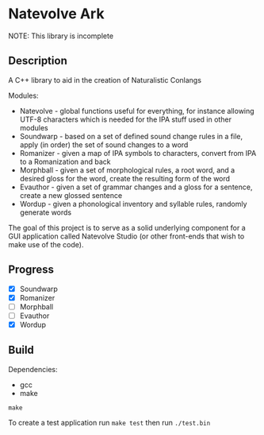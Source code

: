 # Natevolve Ark

NOTE: This library is incomplete

## Description

A C++ library to aid in the creation of Naturalistic Conlangs

Modules:

- Natevolve - global functions useful for everything, for instance allowing UTF-8 characters which is needed for the IPA stuff used in other modules
- Soundwarp - based on a set of defined sound change rules in a file, apply (in order) the set of sound changes to a word
- Romanizer - given a map of IPA symbols to characters, convert from IPA to a Romanization and back
- Morphball - given a set of morphological rules, a root word, and a desired gloss for the word, create the resulting form of the word
- Evauthor - given a set of grammar changes and a gloss for a sentence, create a new glossed sentence
- Wordup - given a phonological inventory and syllable rules, randomly generate words

The goal of this project is to serve as a solid underlying component for a GUI application called Natevolve Studio (or other front-ends that wish to make use of the code).

## Progress

- [x] Soundwarp
- [x] Romanizer
- [ ] Morphball
- [ ] Evauthor
- [x] Wordup

## Build

Dependencies:

- gcc
- make

`make`

To create a test application run `make test` then run `./test.bin`

